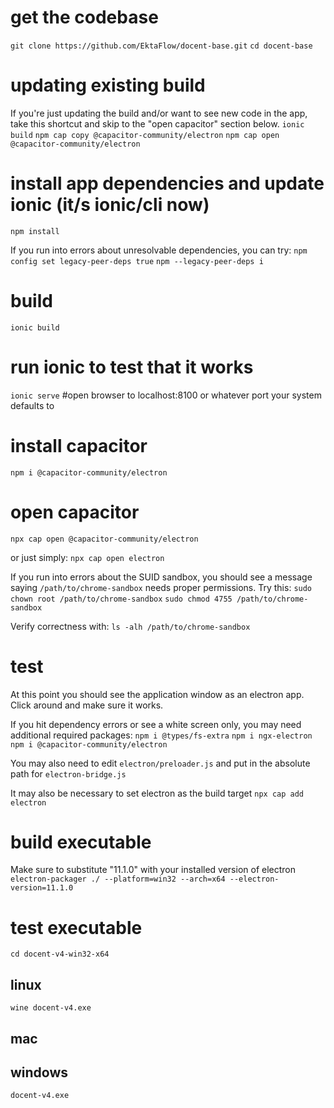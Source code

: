 # get the codebase
`git clone https://github.com/EktaFlow/docent-base.git`
`cd docent-base`

# updating existing build
If you're just updating the build and/or want to see new code in the app, take this shortcut and skip to the "open capacitor" section below.
`ionic build`
`npm cap copy @capacitor-community/electron`
`npm cap open @capacitor-community/electron`


# install app dependencies and update ionic (it/s ionic/cli now)
`npm install`

If you run into errors about unresolvable dependencies, you can try:
`npm config set legacy-peer-deps true`
`npm --legacy-peer-deps i`

# build
`ionic build`

# run ionic to test that it works
`ionic serve` #open browser to localhost:8100 or whatever port your system defaults to

# install capacitor
`npm i @capacitor-community/electron`

# open capacitor
`npx cap open @capacitor-community/electron`

or just simply:
`npx cap open electron`

If you run into errors about the SUID sandbox, you should see a message saying `/path/to/chrome-sandbox` needs proper permissions.
Try this: 
`sudo chown root /path/to/chrome-sandbox`
`sudo chmod 4755 /path/to/chrome-sandbox`

Verify correctness with:
`ls -alh /path/to/chrome-sandbox`


# test 
At this point you should see the application window as an electron app. Click around and make sure it works.

If you hit dependency errors or see a white screen only, you may need additional required packages:
`npm i @types/fs-extra`
`npm i ngx-electron`
`npm i @capacitor-community/electron`

You may also need to edit `electron/preloader.js` and put in the absolute path for `electron-bridge.js`

It may also be necessary to set electron as the build target
`npx cap add electron`

# build executable
Make sure to substitute "11.1.0" with your installed version of electron
`electron-packager ./ --platform=win32 --arch=x64 --electron-version=11.1.0`

# test executable
`cd docent-v4-win32-x64`

## linux 
`wine docent-v4.exe`

## mac

## windows
`docent-v4.exe`

